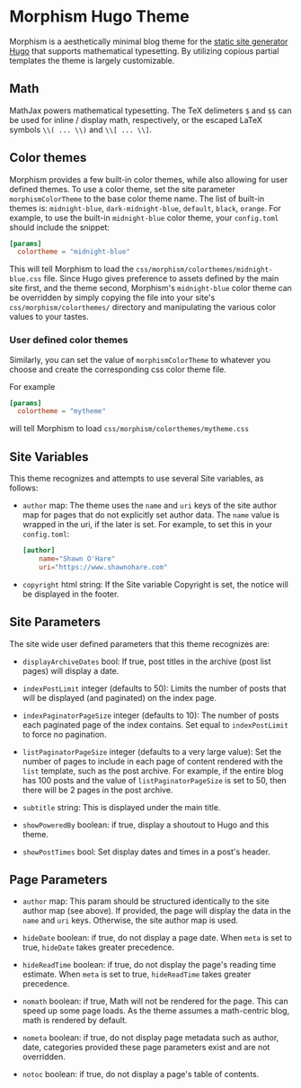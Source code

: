 # Morphism Hugo Theme

Morphism is a aesthetically minimal blog theme for the
[static site generator Hugo](https://gohugo.io) that supports mathematical
typesetting. By utilizing copious partial templates the theme is
largely customizable.

## Math

MathJax powers mathematical typesetting.  The TeX delimeters `$`
and `$$` can be used for inline / display math, respectively, or the escaped
LaTeX symbols `\\( ... \\)` and `\\[ ... \\]`.

## Color themes

Morphism provides a few built-in color themes, while also allowing for
user defined themes.  To use a color theme, set the site parameter
`morphismColorTheme` to the base color theme name.
The list of built-in themes is: `midnight-blue`, `dark-midnight-blue`,
`default`, `black`, `orange`.
For example, to use  the built-in `midnight-blue` color theme,
your `config.toml` should include the snippet:

```toml
[params]
  colortheme = "midnight-blue"
```

This will tell Morphism to load the `css/morphism/colorthemes/midnight-blue.css`
file. Since Hugo gives preference to assets defined by the main site first,
and the theme second, Morphism's `midnight-blue` color theme can be
overridden by simply copying the file into your site's
`css/morphism/colorthemes/` directory and
manipulating the various color values to your tastes.

### User defined color themes

Similarly, you can set the value of `morphismColorTheme`
to whatever you choose and create the corresponding css color theme file.

For example
```toml
[params]
  colortheme = "mytheme"
```
will tell Morphism to load `css/morphism/colorthemes/mytheme.css`


## Site Variables

This theme recognizes and attempts to use several Site variables, as follows:

- `author` map:  The theme uses the `name` and `uri` keys of the site author
   map for pages that do not explicitly set author data.  The `name`
   value is wrapped in the uri, if the later is set. For example,
   to set this in your `config.toml`:
   ```toml
   [author]
       name="Shawn O'Hare"
       uri="https://www.shawnohare.com"
    ```

- `copyright` html string:  If the Site variable Copyright is set, the notice
  will be displayed in the footer.


## Site Parameters

The site wide user defined parameters that this theme recognizes are:

- `displayArchiveDates` bool: If true, post titles in the archive
  (post list pages) will display a date.

- `indexPostLimit` integer (defaults to 50): Limits the number of posts
   that will be displayed (and paginated) on the index page.

- `indexPaginatorPageSize` integer (defaults to 10): The number of posts each
   paginated page of the index contains.  Set equal to `indexPostLimit`
   to force no pagination.

- `listPaginatorPageSize` integer (defaults to a very large value): Set the number of pages
   to include in each page of content rendered with the `list` template, such
   as the post archive.  For example, if the entire blog has 100 posts and
   the value of `listPaginatorPageSize` is set to 50, then there will be 2 pages
   in the post archive.
- `subtitle` string: This is displayed under the main title.

- `showPoweredBy` boolean: if true, display a shoutout to Hugo and this theme.

- `showPostTimes` bool: Set display dates and times in a post's header.

## Page Parameters

- `author` map:  This param should be structured identically to the site
   author map (see above).  If provided, the page will display the data in the
   `name` and `uri` keys.  Otherwise, the site author map is used.


- `hideDate` boolean: if true, do not display a page date.  When `meta` is set to
  true, `hideDate` takes greater precedence.

- `hideReadTime` boolean: if true, do not display the page's reading time
  estimate.  When `meta` is set to true, `hideReadTime` takes greater precedence.

- `nomath` boolean: if true, Math will not be rendered for the page.  This can
   speed up some page loads.  As the theme assumes a math-centric blog, math
   is rendered by default.

- `nometa` boolean: if true, do not display page metadata such as
   author, date, categories provided
   these page parameters exist and are not overridden.

- `notoc` boolean: if true, do not display a page's table of contents.


